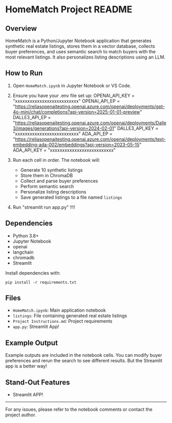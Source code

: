# HomeMatch Project README

## Overview
HomeMatch is a Python/Jupyter Notebook application that generates synthetic real estate listings, stores them in a vector database, collects buyer preferences, and uses semantic search to match buyers with the most relevant listings. It also personalizes listing descriptions using an LLM.

## How to Run
1. Open `HomeMatch.ipynb` in Jupyter Notebook or VS Code.
2. Ensure you have your .env file set up:
    OPENAI_API_KEY = "xxxxxxxxxxxxxxxxxxxxxxxxxx"
    OPENAI_API_EP = "https://reliasopenaitesting.openai.azure.com/openai/deployments/gpt-4o-mini/chat/completions?api-version=2025-01-01-preview"
    DALLE3_API_EP = "https://reliasopenaitesting.openai.azure.com/openai/deployments/Dalle3/images/generations?api-version=2024-02-01"
    DALLE3_API_KEY = "xxxxxxxxxxxxxxxxxxxxxxxxxx"
    ADA_API_EP = "https://reliasopenaitesting.openai.azure.com/openai/deployments/text-embedding-ada-002/embeddings?api-version=2023-05-15"
    ADA_API_KEY = "xxxxxxxxxxxxxxxxxxxxxxxxxx"


3. Run each cell in order. The notebook will:
   - Generate 10 synthetic listings
   - Store them in ChromaDB
   - Collect and parse buyer preferences
   - Perform semantic search
   - Personalize listing descriptions
   - Save generated listings to a file named `listings`

4. Run "streamlit run app.py" !!!!

## Dependencies
- Python 3.8+
- Jupyter Notebook
- openai
- langchain
- chromadb
- Streamlit

Install dependencies with:
```
pip install -r requirements.txt
```

## Files
- `HomeMatch.ipynb`: Main application notebook
- `listings`: File containing generated real estate listings
- `Project Instructions.md`: Project requirements
- `app.py`: Streamlit App!


## Example Output
Example outputs are included in the notebook cells. You can modify buyer preferences and rerun the search to see different results.  But the Streamlit app is a better way!

## Stand-Out Features
- Streamlit APP!
---

For any issues, please refer to the notebook comments or contact the project author.
